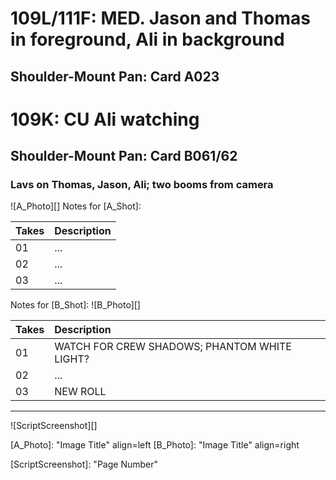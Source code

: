 # 109L/111F: MED. Jason and Thomas in foreground, Ali in background
## Shoulder-Mount Pan: Card A023

# 109K: CU Ali watching
## Shoulder-Mount Pan: Card B061/62

### Lavs on Thomas, Jason, Ali; two booms from camera

![A_Photo][]
Notes for [A_Shot]: 

| Takes | Description |
|:---|:----|
| 01 | ... |
| 02 | ... |
| 03 | ... |

Notes for [B_Shot]: 
![B_Photo][]

| Takes | Description |
|:---|:----|
| 01 | WATCH FOR CREW SHADOWS; PHANTOM WHITE LIGHT? |
| 02 | ... |
| 03 | NEW ROLL |

----

![ScriptScreenshot][]


[A_Photo]:  "Image Title" align=left
[B_Photo]:  "Image Title" align=right

[ScriptScreenshot]: "Page Number"